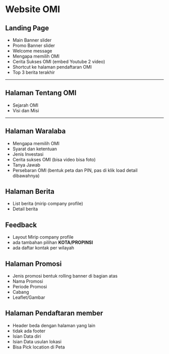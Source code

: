 # Website OMI

## Landing Page
- Main Banner slider
- Promo Banner slider
- Welcome message
- Mengapa memilih OMI
- Cerita Sukses OMI (embed Youtube 2  video)
- Shortcut ke halaman pendaftaran OMI
- Top 3 berita terakhir

---

## Halaman Tentang OMI
- Sejarah OMI
- Visi dan Misi

---

## Halaman Waralaba
- Mengapa memilih OMI
- Syarat dan ketentuan
- Jenis Investasi
- Cerita sukses OMI (bisa video bisa foto)
- Tanya Jawab
- Persebaran OMI (bentuk peta dan PIN, pas di klik load detail dibawahnya)

## Halaman Berita
- List berita (mirip company profile)
- Detail berita

## Feedback
- Layout Mirip company profile
- ada tambahan pilihan **KOTA/PROPINSI**
- ada daftar kontak per wilayah

## Halaman Promosi
- Jenis promosi bentuk rolling banner di bagian atas
- Nama Promosi
- Periode Promosi
- Cabang
- Leaflet/Gambar

## Halaman Pendaftaran member
- Header beda dengan halaman yang lain
- tidak ada footer
- Isian Data diri
- Isian Data usulan lokasi
- Bisa Pick location di Peta
